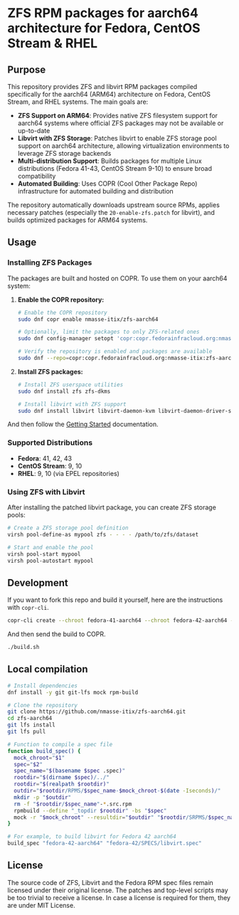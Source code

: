 # ZFS RPM packages for aarch64 architecture for Fedora, CentOS Stream & RHEL

## Purpose

This repository provides ZFS and libvirt RPM packages compiled specifically for the aarch64 (ARM64) architecture on Fedora, CentOS Stream, and RHEL systems. The main goals are:

- **ZFS Support on ARM64**: Provides native ZFS filesystem support for aarch64 systems where official ZFS packages may not be available or up-to-date
- **Libvirt with ZFS Storage**: Patches libvirt to enable ZFS storage pool support on aarch64 architecture, allowing virtualization environments to leverage ZFS storage backends
- **Multi-distribution Support**: Builds packages for multiple Linux distributions (Fedora 41-43, CentOS Stream 9-10) to ensure broad compatibility
- **Automated Building**: Uses COPR (Cool Other Package Repo) infrastructure for automated building and distribution

The repository automatically downloads upstream source RPMs, applies necessary patches (especially the `20-enable-zfs.patch` for libvirt), and builds optimized packages for ARM64 systems.

## Usage

### Installing ZFS Packages

The packages are built and hosted on COPR. To use them on your aarch64 system:

1. **Enable the COPR repository:**
   ```bash
   # Enable the COPR repository
   sudo dnf copr enable nmasse-itix/zfs-aarch64

   # Optionally, limit the packages to only ZFS-related ones
   sudo dnf config-manager setopt 'copr:copr.fedorainfracloud.org:nmasse-itix:zfs-aarch64.includepkgs=zfs zfs-dkms libvirt-daemon-driver-storage-zfs'

   # Verify the repository is enabled and packages are available
   sudo dnf --repo=copr:copr.fedorainfracloud.org:nmasse-itix:zfs-aarch64 search zfs
   ```

2. **Install ZFS packages:**
   ```bash
   # Install ZFS userspace utilities
   sudo dnf install zfs zfs-dkms
   
   # Install libvirt with ZFS support
   sudo dnf install libvirt libvirt-daemon-kvm libvirt-daemon-driver-storage-zfs
   ```

And then follow the [Getting Started](https://openzfs.github.io/openzfs-docs/Getting%20Started/index.html) documentation.

### Supported Distributions

- **Fedora**: 41, 42, 43
- **CentOS Stream**: 9, 10
- **RHEL**: 9, 10 (via EPEL repositories)

### Using ZFS with Libvirt

After installing the patched libvirt package, you can create ZFS storage pools:

```bash
# Create a ZFS storage pool definition
virsh pool-define-as mypool zfs - - - - /path/to/zfs/dataset

# Start and enable the pool
virsh pool-start mypool
virsh pool-autostart mypool
```

## Development

If you want to fork this repo and build it yourself, here are the instructions with `copr-cli`.

```sh
copr-cli create --chroot fedora-41-aarch64 --chroot fedora-42-aarch64 --chroot epel-9-aarch64 --chroot epel-10-aarch64 zfs-aarch64
```

And then send the build to COPR.

```sh
./build.sh
```

## Local compilation

```sh
# Install dependencies
dnf install -y git git-lfs mock rpm-build

# Clone the repository
git clone https://github.com/nmasse-itix/zfs-aarch64.git
cd zfs-aarch64
git lfs install
git lfs pull

# Function to compile a spec file
function build_spec() {
  mock_chroot="$1"
  spec="$2"
  spec_name="$(basename $spec .spec)"
  rootdir="$(dirname $spec)/../"
  rootdir="$(realpath $rootdir)"
  outdir="$rootdir/RPMS/$spec_name-$mock_chroot-$(date -Iseconds)/"
  mkdir -p "$outdir"
  rm -f "$rootdir/$spec_name"-*.src.rpm
  rpmbuild --define "_topdir $rootdir" -bs "$spec"
  mock -r "$mock_chroot" --resultdir="$outdir" "$rootdir/SRPMS/$spec_name"-*.src.rpm
}

# For example, to build libvirt for Fedora 42 aarch64
build_spec "fedora-42-aarch64" "fedora-42/SPECS/libvirt.spec"
```

## License

The source code of ZFS, Libvirt and the Fedora RPM spec files remain licensed under their original license.
The patches and top-level scripts may be too trivial to receive a license.
In case a license is required for them, they are under MIT License.

